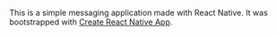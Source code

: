 This is a simple messaging application made with React Native. It was bootstrapped with [Create React Native App](https://github.com/react-community/create-react-native-app).
